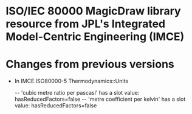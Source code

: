 # ISO/IEC 80000 MagicDraw library resource from JPL's Integrated Model-Centric Engineering (IMCE)

# Changes from previous versions

- In IMCE.ISO80000-5 Thermodynamics::Units

  -- 'cubic metre ratio per pascasl' has a slot value: hasReducedFactors=false
  -- 'metre coefficient per kelvin' has a slot value: hasReducedFactors=false

